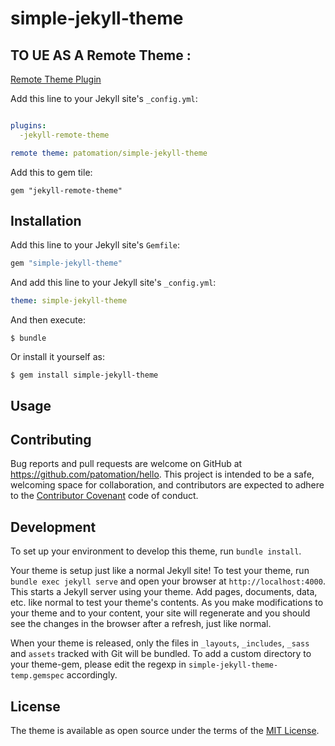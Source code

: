 # simple-jekyll-theme


## TO UE AS A Remote Theme :
[Remote Theme Plugin](#)

Add this line to your Jekyll site's `_config.yml`:

```yaml

plugins:
  -jekyll-remote-theme

remote theme: patomation/simple-jekyll-theme

```
Add this to gem tile:
```
gem "jekyll-remote-theme"
```



## Installation

Add this line to your Jekyll site's `Gemfile`:

```ruby
gem "simple-jekyll-theme"
```

And add this line to your Jekyll site's `_config.yml`:

```yaml
theme: simple-jekyll-theme
```

And then execute:

    $ bundle

Or install it yourself as:

    $ gem install simple-jekyll-theme

## Usage



## Contributing

Bug reports and pull requests are welcome on GitHub at https://github.com/patomation/hello. This project is intended to be a safe, welcoming space for collaboration, and contributors are expected to adhere to the [Contributor Covenant](http://contributor-covenant.org) code of conduct.

## Development

To set up your environment to develop this theme, run `bundle install`.

Your theme is setup just like a normal Jekyll site! To test your theme, run `bundle exec jekyll serve` and open your browser at `http://localhost:4000`. This starts a Jekyll server using your theme. Add pages, documents, data, etc. like normal to test your theme's contents. As you make modifications to your theme and to your content, your site will regenerate and you should see the changes in the browser after a refresh, just like normal.

When your theme is released, only the files in `_layouts`, `_includes`, `_sass` and `assets` tracked with Git will be bundled.
To add a custom directory to your theme-gem, please edit the regexp in `simple-jekyll-theme-temp.gemspec` accordingly.

## License

The theme is available as open source under the terms of the [MIT License](https://opensource.org/licenses/MIT).
